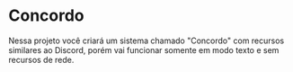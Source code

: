 # Concordo
Nessa projeto você criará um sistema chamado "Concordo" com recursos similares ao Discord, porém vai funcionar somente em modo texto e sem recursos de rede.
